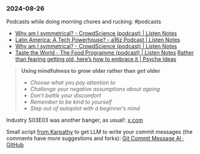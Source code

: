 ### 2024-08-26

Podcasts while doing morning chores and rucking: #podcasts 
* [Why am I symmetrical? - CrowdScience (podcast) | Listen Notes](https://www.listennotes.com/podcasts/crowdscience/why-am-i-symmetrical-g1Ykt4-urBK/)
* [Latin America: A Tech Powerhouse? - a16z Podcast | Listen Notes](https://www.listennotes.com/podcasts/a16z-podcast/latin-america-a-tech-abZFB56tIuV/)
* [Why am I symmetrical? - CrowdScience (podcast) | Listen Notes](https://lnns.co/TsqYjICSpOM)
* [Taste the World - The Food Programme (podcast) | Listen Notes](https://lnns.co/HcO2if3Q8F4)
[Rather than fearing getting old, here’s how to embrace it | Psyche Ideas](https://psyche.co/ideas/rather-than-fearing-getting-old-heres-how-to-embrace-it)

> **Using mindfulness to** _**grow**_ **older rather than** _**get**_ **older**
> - _Choose what you pay attention to_
> - _Challenge your negative assumptions about ageing_
> - _Don’t battle your discomfort_
> - _Remember to be kind to yourself_
> - _Step out of autopilot with a beginner’s mind_

Industry S03E03 was another banger, as usual!: [x.com](https://x.com/debugjois/status/1827946299464778057)

Small script [from Karpathy](https://x.com/karpathy/status/1827810695658029262) to get LLM to write your commit messages (the comments have more suggestions and forks): [Git Commit Message AI · GitHub](https://gist.github.com/karpathy/1dd0294ef9567971c1e4348a90d69285)